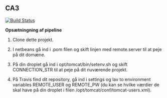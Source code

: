 ## CA3

[![Build Status](https://travis-ci.com/Bringordie/ca3_backend.svg?branch=master)](https://travis-ci.com/Bringordie/ca3_backend)

**Opsætningning af pipeline**

1) Clone dette projekt.

2) I netbeans gå ind i .pom filen og skift linjen med remote.server til at peje på dit domæne. 

3) På din droplet gå ind i opt/tomcat/bin/setenv.sh og skift CONNECTION_STR til at peje på dit nuværende projekt.

4) På Travis find dit repository, gå ind i settings og lav to environment variables REMOTE_USER og REMOTE_PW (du kan se hvilke værdier de skal have på din droplet i filen /opt/tomcat/conf/tomcat-users.xml).

